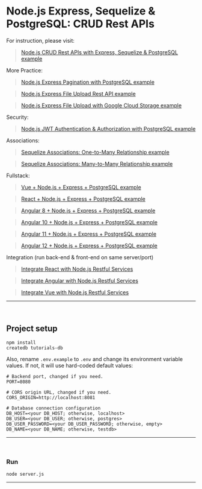 # Node.js Express, Sequelize & PostgreSQL: CRUD Rest APIs

For instruction, please visit:
> [Node.js CRUD Rest APIs with Express, Sequelize & PostgreSQL example](https://bezkoder.com/node-express-sequelize-postgresql/)

More Practice:
> [Node.js Express Pagination with PostgreSQL example](https://bezkoder.com/node-js-pagination-postgresql/)

> [Node.js Express File Upload Rest API example](https://bezkoder.com/node-js-express-file-upload/)

> [Node.js Express File Upload with Google Cloud Storage example](https://bezkoder.com/google-cloud-storage-nodejs-upload-file/)

Security:
> [Node.js JWT Authentication & Authorization with PostgreSQL example](https://bezkoder.com/node-js-jwt-authentication-postgresql/)

Associations:
> [Sequelize Associations: One-to-Many Relationship example](https://bezkoder.com/sequelize-associate-one-to-many/)

> [Sequelize Associations: Many-to-Many Relationship example](https://bezkoder.com/sequelize-associate-many-to-many/)

Fullstack:
> [Vue + Node.js + Express + PostgreSQL example](https://bezkoder.com/vue-node-express-postgresql/)

> [React + Node.js + Express + PostgreSQL example](https://bezkoder.com/react-node-express-postgresql/)

> [Angular 8 + Node.js + Express + PostgreSQL example](https://bezkoder.com/angular-node-express-postgresql/)

> [Angular 10 + Node.js + Express + PostgreSQL example](https://bezkoder.com/angular-10-node-express-postgresql/)

> [Angular 11 + Node.js + Express + PostgreSQL example](https://bezkoder.com/angular-11-node-js-express-postgresql/)

> [Angular 12 + Node.js + Express + PostgreSQL example](https://bezkoder.com/angular-12-node-js-express-postgresql/)

Integration (run back-end & front-end on same server/port)
> [Integrate React with Node.js Restful Services](https://bezkoder.com/integrate-react-express-same-server-port/)

> [Integrate Angular with Node.js Restful Services](https://bezkoder.com/integrate-angular-10-node-js/)

> [Integrate Vue with Node.js Restful Services](https://bezkoder.com/serve-vue-app-express/)

---

&nbsp;

## Project setup
```
npm install
createdb tutorials-db
```

Also, rename `.env.example` to `.env` and change its environment variable values. If not, it will use hard-coded default values:
```
# Backend port, changed if you need.
PORT=8080

# CORS origin URL, changed if you need.
CORS_ORIGIN=http://localhost:8081

# Database connection configuration
DB_HOST=<your DB_HOST; otherwise, localhost>
DB_USER=<your DB_USER; otherwise, postgres>
DB_USER_PASSWORD=<your DB_USER_PASSWORD; otherwise, empty>
DB_NAME=<your DB_NAME; otherwise, testdb>
```

---
&nbsp;
### Run
```
node server.js
```
---
